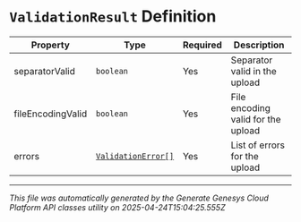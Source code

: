 # `ValidationResult` Definition

| Property | Type | Required | Description |
|----------|------|----------|-------------|
| separatorValid | `boolean` | Yes | Separator valid in the upload |
| fileEncodingValid | `boolean` | Yes | File encoding valid for the upload |
| errors | [`ValidationError[]`](validationerror-definition.md) | Yes | List of errors for the upload |

---

*This file was automatically generated by the Generate Genesys Cloud Platform API classes utility on 2025-04-24T15:04:25.555Z*